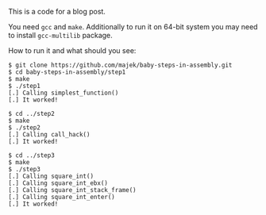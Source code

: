 
This is a code for a blog post.

You need `gcc` and `make`. Additionally to run it on 64-bit system you
may need to install `gcc-multilib` package.


How to run it and what should you see:

```
$ git clone https://github.com/majek/baby-steps-in-assembly.git
$ cd baby-steps-in-assembly/step1
$ make
$ ./step1
[.] Calling simplest_function()
[.] It worked!

$ cd ../step2
$ make
$ ./step2
[.] Calling call_hack()
[.] It worked!

$ cd ../step3
$ make
$ ./step3
[.] Calling square_int()
[.] Calling square_int_ebx()
[.] Calling square_int_stack_frame()
[.] Calling square_int_enter()
[.] It worked!
```
